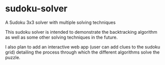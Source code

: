 # sudoku-solver
A Sudoku 3x3 solver with multiple solving techniques

This sudoku solver is intended to demonstrate the backtracking algorithm as well as some other solving techniques in the future.

I also plan to add an interactive web app (user can add clues to the sudoku grid) detailing the process through which the different algorithms solve the puzzle.
